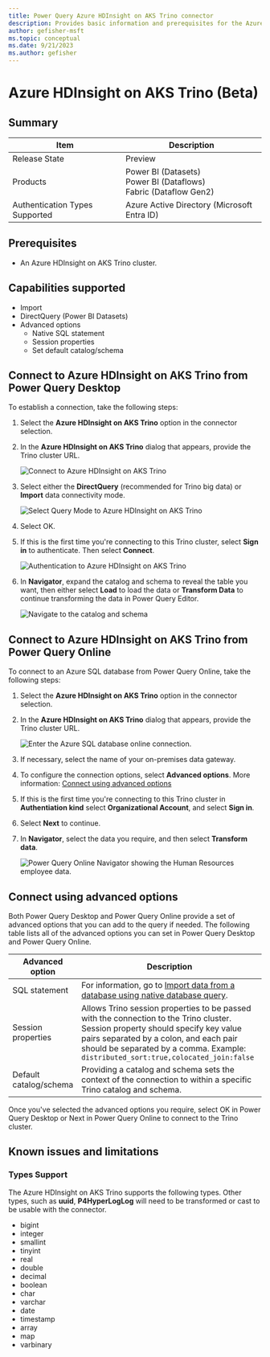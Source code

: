 ```yaml
---
title: Power Query Azure HDInsight on AKS Trino connector
description: Provides basic information and prerequisites for the Azure HDInsight on AKS Trino connector, includes descriptions of the optional input parameters, and discusses limitations and issues you might encounter.
author: gefisher-msft
ms.topic: conceptual
ms.date: 9/21/2023
ms.author: gefisher
---
```


# Azure HDInsight on AKS Trino (Beta)

## Summary

|Item|Description|
|-|-|
|Release State|Preview|
|Products|Power BI (Datasets)<br />Power BI (Dataflows)<br />Fabric (Dataflow Gen2)|
|Authentication Types Supported|Azure Active Directory (Microsoft Entra ID)|

## Prerequisites

* An Azure HDInsight on AKS Trino cluster.

## Capabilities supported

* Import
* DirectQuery (Power BI Datasets)
* Advanced options
  * Native SQL statement
  * Session properties
  * Set default catalog/schema

## Connect to Azure HDInsight on AKS Trino from Power Query Desktop

To establish a connection, take the following steps:

1. Select the **Azure HDInsight on AKS Trino** option in the connector selection.

2. In the **Azure HDInsight on AKS Trino** dialog that appears, provide the Trino cluster URL.

   ![Connect to Azure HDInsight on AKS Trino](media/azure-hdinsight-on-aks-trino/azure-hdinsight-on-aks-trino-connect.png)

3. Select either the **DirectQuery** (recommended for Trino big data) or **Import** data connectivity mode.

   ![Select Query Mode to Azure HDInsight on AKS Trino](media/azure-hdinsight-on-aks-trino/azure-hdinsight-on-aks-trino-querymode.png)

4. Select OK.

5. If this is the first time you're connecting to this Trino cluster, select **Sign in** to authenticate. Then select **Connect**.

   ![Authentication to Azure HDInsight on AKS Trino](media/azure-hdinsight-on-aks-trino/azure-hdinsight-on-aks-trino-authentication.png)

6. In **Navigator**, expand the catalog and schema to reveal the table you want, then either select **Load** to load the data or **Transform Data** to continue transforming the data in Power Query Editor.

   ![Navigate to the catalog and schema](media/azure-hdinsight-on-aks-trino/azure-hdinsight-on-aks-trino-navigator.png)

## Connect to Azure HDInsight on AKS Trino from Power Query Online

To connect to an Azure SQL database from Power Query Online, take the following steps:

1. Select the **Azure HDInsight on AKS Trino** option in the connector selection.

2. In the **Azure HDInsight on AKS Trino** dialog that appears, provide the Trino cluster URL.

   ![Enter the Azure SQL database online connection.](media/azure-hdinsight-on-aks-trino/azure-hdinsight-on-aks-trino-online-connect.png)

3. If necessary, select the name of your on-premises data gateway.

4. To configure the connection options, select **Advanced options**. More information: [Connect using advanced options](#connect-using-advanced-options)

5. If this is the first time you're connecting to this Trino cluster in **Authentiation kind** select **Organizational Account**, and select **Sign in**.

6. Select **Next** to continue.

7. In **Navigator**, select the data you require, and then select **Transform data**.

   ![Power Query Online Navigator showing the Human Resources employee data.](./media/azure-hdinsight-on-aks-trino/azure-hdinsight-on-aks-trino-online-navigator.png)


## Connect using advanced options

Both Power Query Desktop and Power Query Online provide a set of advanced options that you can add to the query if needed. The following table lists all of the advanced options you can set in Power Query Desktop and Power Query Online.

|Advanced option|Description|
|-|-|
|SQL statement|For information, go to [Import data from a database using native database query](../native-database-query.md).|
|Session properties|Allows Trino session properties to be passed with the connection to the Trino cluster. Session property should specify key value pairs separated by a colon, and each pair should be separated by a comma. Example: `distributed_sort:true,colocated_join:false`|
|Default catalog/schema|Providing a catalog and schema sets the context of the connection to within a specific Trino catalog and schema.|

Once you've selected the advanced options you require, select OK in Power Query Desktop or Next in Power Query Online to connect to the Trino cluster.

## Known issues and limitations

### Types Support

The Azure HDInsight on AKS Trino supports the following types. Other types, such as **uuid**, **P4HyperLogLog** will need to be transformed or cast to be usable with the connector.

* bigint
* integer
* smallint
* tinyint
* real
* double
* decimal
* boolean
* char
* varchar
* date
* timestamp
* array
* map
* varbinary
